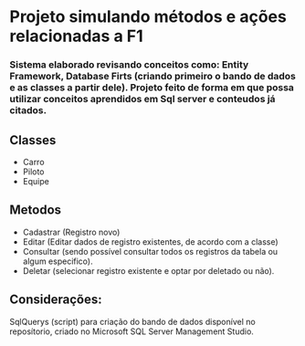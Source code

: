 # Projeto simulando métodos e ações relacionadas a F1
### Sistema elaborado revisando conceitos como: Entity Framework, Database Firts (criando primeiro o bando de dados e as classes a partir dele). Projeto feito de forma em que possa utilizar conceitos aprendidos em Sql server e conteudos já citados. 

##

## Classes 
- Carro
- Piloto 
- Equipe
## Metodos
- Cadastrar (Registro novo)
- Editar (Editar dados de registro existentes, de acordo com a classe)
- Consultar (sendo possível consultar todos os registros da tabela ou algum especifico).
- Deletar (selecionar registro existente e optar por deletado ou não).
## Considerações: 
SqlQuerys (script) para criação do bando de dados disponível no reposítorio, criado no Microsoft SQL Server Management Studio.
